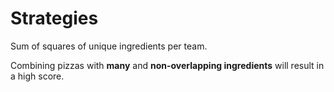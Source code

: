 # Strategies

Sum of squares of unique ingredients per team. 

Combining pizzas with __many__ and __non-overlapping ingredients__ will result in a high score.